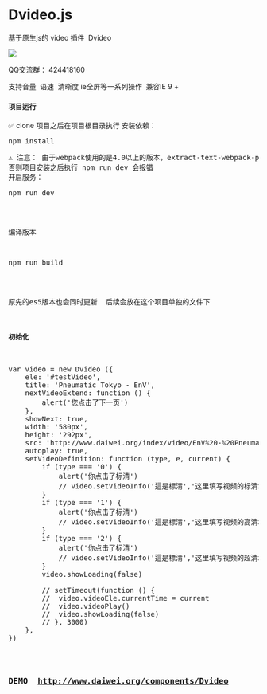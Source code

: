 
# Dvideo.js
基于原生js的 video 插件  Dvideo

![](https://img.shields.io/badge/javascript-4EDD96.svg)

QQ交流群： 424418160

支持音量  语速  清晰度 ie全屏等一系列操作  兼容IE 9 + 

#### 项目运行
✅ clone 项目之后在项目根目录执行 
安装依赖：
<pre>
npm install
<pre>
⚠️ 注意： 由于webpack使用的是4.0以上的版本，extract-text-webpack-plugin在安装时需要单独执行  npm install extract-text-webpack-plugin @next  来安装
否则项目安装之后执行 npm run dev 会报错
开启服务：
<pre>
npm run dev
</pre>

编译版本
<pre>
npm run build
</pre>

原先的es5版本也会同时更新  后续会放在这个项目单独的文件下

#### 初始化
<pre>
var video = new Dvideo ({
	ele: '#testVideo',
	title: 'Pneumatic Tokyo - EnV',
	nextVideoExtend: function () {
		alert('您点击了下一页')
	},
	showNext: true,
	width: '580px',
	height: '292px',
	src: 'http://www.daiwei.org/index/video/EnV%20-%20PneumaticTokyo.mp4',
	autoplay: true,
	setVideoDefinition: function (type, e, current) {
		if (type === '0') {
			alert('你点击了标清')
			// video.setVideoInfo('這是標清','这里填写视频的标清地址',current)
		}
		if (type === '1') {
			alert('你点击了标清')
			// video.setVideoInfo('這是標清','这里填写视频的高清地址',current)
		}
		if (type === '2') {
			alert('你点击了标清')
			// video.setVideoInfo('這是標清','这里填写视频的超清地址',current)
		}
		video.showLoading(false)

		// setTimeout(function () {
		// 	video.videoEle.currentTime = current
		// 	video.videoPlay()
		// 	video.showLoading(false)
		// }, 3000)
	},
})
</pre>

### DEMO  http://www.daiwei.org/components/Dvideo
